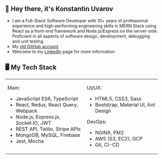 
## 👋 Hey there, it's Konstantin Uvarov

- I am a Full-Stack Software Developer with 10+ years of professional experience and high-performing
  engineering skills in MERN Stack using React as a front-end framework and Node.js/Express on the
  server-side. Proficient in all aspects of software design, development, debugging and unit testing
- My [old GitHub account](https://github.com/ukasru)
- Welcome to my [LinkedIn](https://www.linkedin.com/in/konstantin-uvarov/) page for more information


## 🖥️ My Tech Stack

<table width="100%">
<tr>
<td valign="top">

Main:

- JavaScript ES6, TypeScript
- React, Redux, React Query, Webpack
- Node.js, Express.js, Socket.IO, JWT
- REST API, Twilio, Stripe APIs
- MongoDB, MySQL, Firebase
- Jest, Mocha

</td>
<td valign="top">

UI/UX:

- HTML5, CSS3, Sass
- Bootstrap, Material UI, Ant Design

DevOps:

- NGINX, PM2
- AWS (S3, EC2), GCP
- Git, CI-CD

</td>
</tr>
</table>
